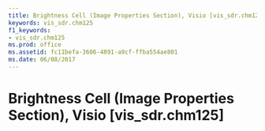 ```yaml
---
title: Brightness Cell (Image Properties Section), Visio [vis_sdr.chm125]
keywords: vis_sdr.chm125
f1_keywords:
- vis_sdr.chm125
ms.prod: office
ms.assetid: fc11befa-3606-4891-a9cf-ffba554ae801
ms.date: 06/08/2017
---
```



# Brightness Cell (Image Properties Section), Visio [vis_sdr.chm125]

